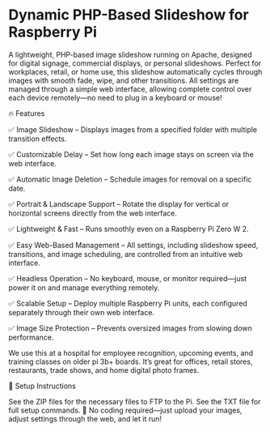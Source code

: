 # Dynamic PHP-Based Slideshow for Raspberry Pi

A lightweight, PHP-based image slideshow running on Apache, designed for digital signage, commercial displays, or personal slideshows. Perfect for workplaces, retail, or home use, this slideshow automatically cycles through images with smooth fade, wipe, and other transitions. All settings are managed through a simple web interface, allowing complete control over each device remotely—no need to plug in a keyboard or mouse!

🔥 Features

✅ Image Slideshow – Displays images from a specified folder with multiple transition effects.

✅ Customizable Delay – Set how long each image stays on screen via the web interface.

✅ Automatic Image Deletion – Schedule images for removal on a specific date.

✅ Portrait & Landscape Support – Rotate the display for vertical or horizontal screens directly from the web interface.

✅ Lightweight & Fast – Runs smoothly even on a Raspberry Pi Zero W 2.

✅ Easy Web-Based Management – All settings, including slideshow speed, transitions, and image scheduling, are controlled from an intuitive web interface.

✅ Headless Operation – No keyboard, mouse, or monitor required—just power it on and manage everything remotely.

✅ Scalable Setup – Deploy multiple Raspberry Pi units, each configured separately through their own web interface.

✅ Image Size Protection – Prevents oversized images from slowing down performance.

We use this at a hospital for employee recognition, upcoming events, and training classes on older pi 3b+ boards. It’s great for offices, retail stores, restaurants, trade shows, and home digital photo frames.

💾 Setup Instructions

See the ZIP files for the necessary files to FTP to the Pi.
See the TXT file for full setup commands.
🚀 No coding required—just upload your images, adjust settings through the web, and let it run!



